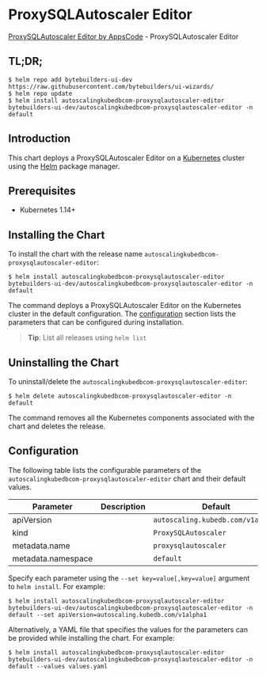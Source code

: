 # ProxySQLAutoscaler Editor

[ProxySQLAutoscaler Editor by AppsCode](https://byte.builders) - ProxySQLAutoscaler Editor

## TL;DR;

```console
$ helm repo add bytebuilders-ui-dev https://raw.githubusercontent.com/bytebuilders/ui-wizards/
$ helm repo update
$ helm install autoscalingkubedbcom-proxysqlautoscaler-editor bytebuilders-ui-dev/autoscalingkubedbcom-proxysqlautoscaler-editor -n default
```

## Introduction

This chart deploys a ProxySQLAutoscaler Editor on a [Kubernetes](http://kubernetes.io) cluster using the [Helm](https://helm.sh) package manager.

## Prerequisites

- Kubernetes 1.14+

## Installing the Chart

To install the chart with the release name `autoscalingkubedbcom-proxysqlautoscaler-editor`:

```console
$ helm install autoscalingkubedbcom-proxysqlautoscaler-editor bytebuilders-ui-dev/autoscalingkubedbcom-proxysqlautoscaler-editor -n default
```

The command deploys a ProxySQLAutoscaler Editor on the Kubernetes cluster in the default configuration. The [configuration](#configuration) section lists the parameters that can be configured during installation.

> **Tip**: List all releases using `helm list`

## Uninstalling the Chart

To uninstall/delete the `autoscalingkubedbcom-proxysqlautoscaler-editor`:

```console
$ helm delete autoscalingkubedbcom-proxysqlautoscaler-editor -n default
```

The command removes all the Kubernetes components associated with the chart and deletes the release.

## Configuration

The following table lists the configurable parameters of the `autoscalingkubedbcom-proxysqlautoscaler-editor` chart and their default values.

|     Parameter      | Description |              Default              |
|--------------------|-------------|-----------------------------------|
| apiVersion         |             | `autoscaling.kubedb.com/v1alpha1` |
| kind               |             | `ProxySQLAutoscaler`              |
| metadata.name      |             | `proxysqlautoscaler`              |
| metadata.namespace |             | `default`                         |


Specify each parameter using the `--set key=value[,key=value]` argument to `helm install`. For example:

```console
$ helm install autoscalingkubedbcom-proxysqlautoscaler-editor bytebuilders-ui-dev/autoscalingkubedbcom-proxysqlautoscaler-editor -n default --set apiVersion=autoscaling.kubedb.com/v1alpha1
```

Alternatively, a YAML file that specifies the values for the parameters can be provided while
installing the chart. For example:

```console
$ helm install autoscalingkubedbcom-proxysqlautoscaler-editor bytebuilders-ui-dev/autoscalingkubedbcom-proxysqlautoscaler-editor -n default --values values.yaml
```
